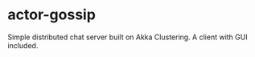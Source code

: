 # actor-gossip
Simple distributed chat server built on Akka Clustering. A client with GUI included.
